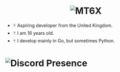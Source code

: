 <h1 align="center"><img src="https://github.com/mt6x/mt6x/blob/main/standard.gif" alt="MT6X"></h1>

- 🃏 Aspiring developer from the United Kingdom.
- 🃏 I am 16 years old.
- 🃏 I develop mainly in Go, but sometimes Python.

<h1 align="centre"><img src="https://lanyard.cnrad.dev/api/1096157680567062548" alt="Discord Presence"></h1>
